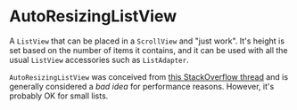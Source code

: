 AutoResizingListView
====================

A `ListView` that can be placed in a `ScrollView` and "just work". It's height is set based on the number of items it contains, and it can be used with all the usual `ListView` accessories such as `ListAdapter`.

`AutoResizingListView` was conceived from [this StackOverflow thread](http://stackoverflow.com/questions/3495890/how-can-i-put-a-listview-into-a-scrollview-without-it-collapsing) and is generally considered a *bad idea* for performance reasons. However, it's probably OK for small lists.

